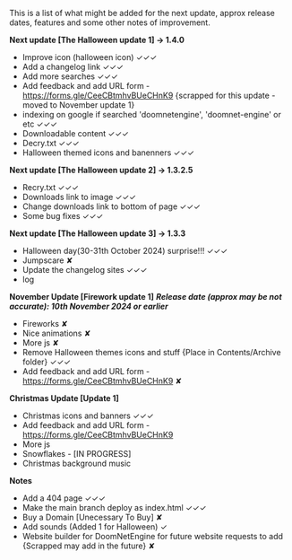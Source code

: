 This is a list of what might be added for the next update, approx release dates, features and some other notes of improvement.

**Next update [The Halloween update 1] -> 1.4.0**
- Improve icon (halloween icon) ✓✓✓
- Add a changelog link ✓✓✓
- Add more searches ✓✓✓
- Add feedback and add URL form - https://forms.gle/CeeCBtmhvBUeCHnK9 {scrapped for this update - moved to November update 1}
- indexing on google if searched 'doomnetengine', 'doomnet-engine' or etc ✓✓✓
- Downloadable content ✓✓✓
- Decry.txt ✓✓✓
- Halloween themed icons and banenners ✓✓✓

**Next update [The Halloween update 2] -> 1.3.2.5**
- Recry.txt ✓✓✓
- Downloads link to image ✓✓✓
- Change downloads link to bottom of page ✓✓✓
- Some bug fixes ✓✓✓

**Next update [The Halloween update 3] -> 1.3.3**
- Halloween day(30-31th October 2024) surprise!!! ✓✓✓
- Jumpscare ✘
- Update the changelog sites ✓✓✓
- log

**November Update [Firework update 1]**
**_Release date (approx may be not accurate): 10th November 2024 or earlier_**
- Fireworks ✘
- Nice animations ✘
- More js ✘
- Remove Halloween themes icons and stuff {Place in Contents/Archive folder} ✓✓✓
- Add feedback and add URL form - https://forms.gle/CeeCBtmhvBUeCHnK9 ✘

**Christmas Update [Update 1]**
- Christmas icons and banners ✓✓✓
- Add feedback and add URL form - https://forms.gle/CeeCBtmhvBUeCHnK9 
- More js
- Snowflakes - [IN PROGRESS]
- Christmas background music

**Notes**
- Add a 404 page ✓✓✓
- Make the main branch deploy as index.html ✓✓✓
- Buy a Domain [Unecessary To Buy] ✘
- Add sounds (Added 1 for Halloween) ✓
- Website builder for DoomNetEngine for future website requests to add {Scrapped may add in the future} ✘
